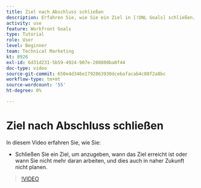 ```yaml
---
title: Ziel nach Abschluss schließen
description: Erfahren Sie, wie Sie ein Ziel in [!DNL Goals] schließen.
activity: use
feature: Workfront Goals
type: Tutorial
role: User
level: Beginner
team: Technical Marketing
kt: 8926
exl-id: 6d31d231-5b59-4924-907e-200800ba0f44
doc-type: video
source-git-commit: 650e4d346e1792863930dcebafacab4c88f2a8bc
workflow-type: tm+mt
source-wordcount: '55'
ht-degree: 0%

---
```


# Ziel nach Abschluss schließen

In diesem Video erfahren Sie, wie Sie:

* Schließen Sie ein Ziel, um anzugeben, wann das Ziel erreicht ist oder wann Sie nicht mehr daran arbeiten, und dies auch in naher Zukunft nicht planen.

>[!VIDEO](https://video.tv.adobe.com/v/335198/?quality=12&learn=on)
